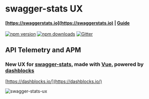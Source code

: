 # swagger-stats UX

####  [https://swaggerstats.io](https://swaggerstats.io) | [Guide](https://swaggerstats.io/guide/) 

[![npm version](https://badge.fury.io/js/swagger-stats.svg)](https://badge.fury.io/js/swagger-stats)
[![npm downloads](https://img.shields.io/npm/dm/swagger-stats.svg)](https://img.shields.io/npm/dm/swagger-stats)
[![Gitter](https://badges.gitter.im/swagger-stats/community.svg)](https://gitter.im/swagger-stats/community?utm_source=badge&utm_medium=badge&utm_campaign=pr-badge)


## API Telemetry and APM 


### New UX for [swagger-stats](https://github.com/slanatech/swagger-stats), made with [Vue](https://vuejs.org/), powered by [dashblocks](https://dashblocks.io/) 
[https://dashblocks.io/](https://dashblocks.io/)

![swagger-stats-ux](screenshots/swsux.gif?raw=true)




